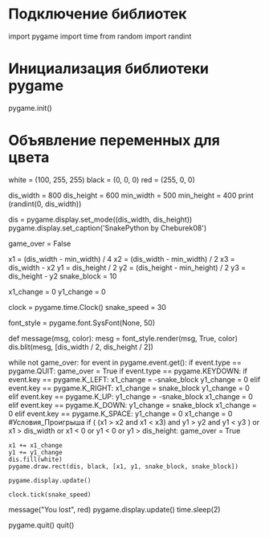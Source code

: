 # Подключение библиотек
import pygame
import time
from random import randint

# Инициализация библиотеки pygame
pygame.init()

# Объявление переменных для цвета
white = (100, 255, 255)
black = (0, 0, 0)
red = (255, 0, 0)

dis_width = 800
dis_height = 600
min_width = 500
min_height = 400
print (randint(0, dis_width))

dis = pygame.display.set_mode((dis_width, dis_height))
pygame.display.set_caption('SnakePython by Cheburek08')

game_over = False

x1 = (dis_width - min_width) / 4
x2 = (dis_width - min_width) / 2
x3 = dis_width - x2
y1 = dis_height / 2
y2 = (dis_height - min_height) / 2
y3 = dis_height - y2
snake_block = 10

x1_change = 0
y1_change = 0

clock = pygame.time.Clock()
snake_speed = 30

font_style = pygame.font.SysFont(None, 50)


def message(msg, color):
    mesg = font_style.render(msg, True, color)
    dis.blit(mesg, [dis_width / 2, dis_height / 2])


while not game_over:
    for event in pygame.event.get():
        if event.type == pygame.QUIT:
            game_over = True
        if event.type == pygame.KEYDOWN:
            if event.key == pygame.K_LEFT:
                x1_change = -snake_block
                y1_change = 0
            elif event.key == pygame.K_RIGHT:
                x1_change = snake_block
                y1_change = 0
            elif event.key == pygame.K_UP:
                y1_change = -snake_block
                x1_change = 0
            elif event.key == pygame.K_DOWN:
                y1_change = snake_block
                x1_change = 0
            elif event.key == pygame.K_SPACE:
                y1_change = 0
                x1_change = 0
#Условия_Проигрыша
    if ( (x1 > x2 and x1 < x3) and y1 > y2 and y1 < y3 ) or x1 > dis_width or x1 < 0 or y1 < 0 or y1 > dis_height:
        game_over = True

    x1 += x1_change
    y1 += y1_change
    dis.fill(white)
    pygame.draw.rect(dis, black, [x1, y1, snake_block, snake_block])

    pygame.display.update()

    clock.tick(snake_speed)

message("You lost", red)
pygame.display.update()
time.sleep(2)

pygame.quit()
quit()
